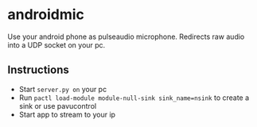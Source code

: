 # androidmic
Use your android phone as pulseaudio microphone. Redirects raw audio into a UDP socket on your pc.

## Instructions
* Start `server.py on` your pc
* Run `pactl load-module module-null-sink sink_name=nsink` to create a sink or use pavucontrol
* Start app to stream to your ip
